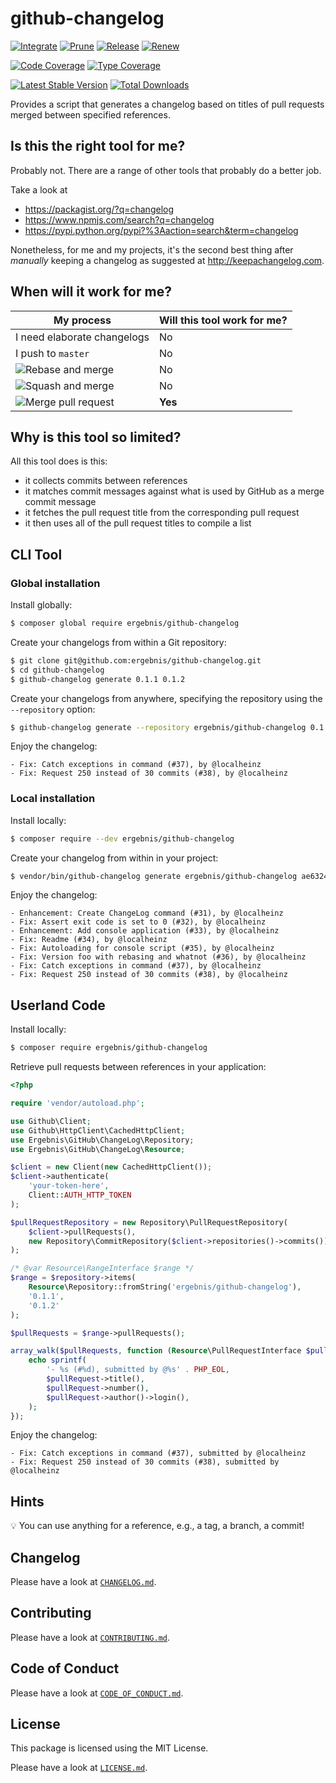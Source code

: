 # github-changelog

[![Integrate](https://github.com/ergebnis/github-changelog/workflows/Integrate/badge.svg?branch=master)](https://github.com/ergebnis/github-changelog/actions)
[![Prune](https://github.com/ergebnis/github-changelog/workflows/Prune/badge.svg?branch=master)](https://github.com/ergebnis/github-changelog/actions)
[![Release](https://github.com/ergebnis/github-changelog/workflows/Release/badge.svg?branch=master)](https://github.com/ergebnis/github-changelog/actions)
[![Renew](https://github.com/ergebnis/github-changelog/workflows/Renew/badge.svg?branch=master)](https://github.com/ergebnis/github-changelog/actions)

[![Code Coverage](https://codecov.io/gh/ergebnis/github-changelog/branch/master/graph/badge.svg)](https://codecov.io/gh/ergebnis/github-changelog)
[![Type Coverage](https://shepherd.dev/github/ergebnis/github-changelog/coverage.svg)](https://shepherd.dev/github/ergebnis/github-changelog)

[![Latest Stable Version](https://poser.pugx.org/ergebnis/github-changelog/v/stable)](https://packagist.org/packages/ergebnis/github-changelog)
[![Total Downloads](https://poser.pugx.org/ergebnis/github-changelog/downloads)](https://packagist.org/packages/ergebnis/github-changelog)

Provides a script that generates a changelog based on titles of pull requests merged between specified references.

## Is this the right tool for me?

Probably not. There are a range of other tools that probably do a better job.

Take a look at

* https://packagist.org/?q=changelog
* https://www.npmjs.com/search?q=changelog
* https://pypi.python.org/pypi?%3Aaction=search&term=changelog

Nonetheless, for me and my projects, it's the second best thing after *manually*
keeping a changelog as suggested at http://keepachangelog.com.

## When will it work for me?

| My process                                   | Will this tool work for me? |
|----------------------------------------------|-----------------------------|
| I need elaborate changelogs                  | No                          |
| I push to `master`                           | No                          |
| ![Rebase and merge][rebase-and-merge-button] | No                          |
| ![Squash and merge][squash-and-merge-button] | No                          |
| ![Merge pull request][merge-button]          | **Yes**                     |

[rebase-and-merge-button]: https://user-images.githubusercontent.com/605483/30547612-18674f5c-9c90-11e7-8c0c-b300a8abb30c.png
[squash-and-merge-button]: https://user-images.githubusercontent.com/605483/30547621-1e1683fa-9c90-11e7-8233-fe41629d84d6.png
[merge-button]: https://user-images.githubusercontent.com/605483/30547611-18656e26-9c90-11e7-9dd3-c49aaa9bb4bf.png

## Why is this tool so limited?

All this tool does is this:

- it collects commits between references
- it matches commit messages against what is used by GitHub as a merge commit message
- it fetches the pull request title from the corresponding pull request
- it then uses all of the pull request titles to compile a list

## CLI Tool

### Global installation

Install globally:

```bash
$ composer global require ergebnis/github-changelog
```

Create your changelogs from within a Git repository:

```bash
$ git clone git@github.com:ergebnis/github-changelog.git
$ cd github-changelog
$ github-changelog generate 0.1.1 0.1.2
```

Create your changelogs from anywhere, specifying the repository using the `--repository` option:

```bash
$ github-changelog generate --repository ergebnis/github-changelog 0.1.1 0.1.2
```

Enjoy the changelog:

```
- Fix: Catch exceptions in command (#37), by @localheinz
- Fix: Request 250 instead of 30 commits (#38), by @localheinz
```

### Local installation

Install locally:

```bash
$ composer require --dev ergebnis/github-changelog
```

Create your changelog from within in your project:

```bash
$ vendor/bin/github-changelog generate ergebnis/github-changelog ae63248 master
```

Enjoy the changelog:

```
- Enhancement: Create ChangeLog command (#31), by @localheinz
- Fix: Assert exit code is set to 0 (#32), by @localheinz
- Enhancement: Add console application (#33), by @localheinz
- Fix: Readme (#34), by @localheinz
- Fix: Autoloading for console script (#35), by @localheinz
- Fix: Version foo with rebasing and whatnot (#36), by @localheinz
- Fix: Catch exceptions in command (#37), by @localheinz
- Fix: Request 250 instead of 30 commits (#38), by @localheinz
```

## Userland Code

Install locally:

```bash
$ composer require ergebnis/github-changelog
```

Retrieve pull requests between references in your application:

```php
<?php

require 'vendor/autoload.php';

use Github\Client;
use Github\HttpClient\CachedHttpClient;
use Ergebnis\GitHub\ChangeLog\Repository;
use Ergebnis\GitHub\ChangeLog\Resource;

$client = new Client(new CachedHttpClient());
$client->authenticate(
    'your-token-here',
    Client::AUTH_HTTP_TOKEN
);

$pullRequestRepository = new Repository\PullRequestRepository(
    $client->pullRequests(),
    new Repository\CommitRepository($client->repositories()->commits())
);

/* @var Resource\RangeInterface $range */
$range = $repository->items(
    Resource\Repository::fromString('ergebnis/github-changelog'),
    '0.1.1',
    '0.1.2'
);

$pullRequests = $range->pullRequests();

array_walk($pullRequests, function (Resource\PullRequestInterface $pullRequest) {
    echo sprintf(
        '- %s (#%d), submitted by @%s' . PHP_EOL,
        $pullRequest->title(),
        $pullRequest->number(),
        $pullRequest->author()->login(),
    );
});

```

Enjoy the changelog:

```
- Fix: Catch exceptions in command (#37), submitted by @localheinz
- Fix: Request 250 instead of 30 commits (#38), submitted by @localheinz
```

## Hints

:bulb: You can use anything for a reference, e.g., a tag, a branch, a commit!

## Changelog

Please have a look at [`CHANGELOG.md`](CHANGELOG.md).

## Contributing

Please have a look at [`CONTRIBUTING.md`](.github/CONTRIBUTING.md).

## Code of Conduct

Please have a look at [`CODE_OF_CONDUCT.md`](https://github.com/ergebnis/.github/blob/master/CODE_OF_CONDUCT.md).

## License

This package is licensed using the MIT License.

Please have a look at [`LICENSE.md`](LICENSE.md).
